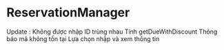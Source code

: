 # ReservationManager

Update :
Không được nhập ID trùng nhau
Tính getDueWithDiscount
Thông báo mã không tồn tại
Lựa chọn nhập và xem thông tin


